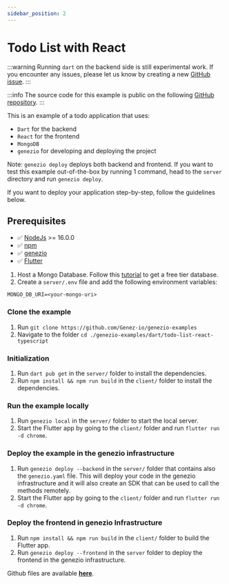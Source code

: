 ```yaml
---
sidebar_position: 2
---
```


# Todo List with React

:::warning
Running `dart` on the backend side is still experimental work. If you encounter any issues, please let us know by creating a new [GitHub issue](https://github.com/Genez-io/genezio/issues).
:::

:::info
The source code for this example is public on the following [GitHub repository](https://github.com/Genez-io/genezio-examples/tree/master/dart/todo-list-react-typescript).
:::

This is an example of a todo application that uses:

- `Dart` for the backend
- `React` for the frontend
- `MongoDB`
- `genezio` for developing and deploying the project

Note: `genezio deploy` deploys both backend and frontend.
If you want to test this example out-of-the-box by running 1 command, head to the `server` directory and run `genezio deploy`.

If you want to deploy your application step-by-step, follow the guidelines below.

## Prerequisites
- ✅ [NodeJs](https://nodejs.org) >= 16.0.0
- ✅ [npm](https://www.npmjs.com/)
- ✅ [genezio](https://genezio.com/)
- ✅ [Flutter](https://docs.flutter.dev/get-started/install)

1. Host a Mongo Database. Follow this [tutorial](https://genezio.com/docs/tutorials/connect-to-mongodb-atlas) to get a free tier database.
2. Create a `server/.env` file and add the following environment variables:
```env
MONGO_DB_URI=<your-mongo-uri>
```

### Clone the example

1. Run `git clone https://github.com/Genez-io/genezio-examples`
2. Navigate to the folder `cd ./genezio-examples/dart/todo-list-react-typescript`

### Initialization

1. Run `dart pub get` in the `server/` folder to install the dependencies.
2. Run `npm install && npm run build` in the `client/` folder to install the dependencies.

### Run the example locally

1. Run `genezio local` in the `server/` folder to start the local server.
2. Start the Flutter app by going to the `client/` folder and run `flutter run -d chrome`.

### Deploy the example in the genezio infrastructure

1. Run `genezio deploy --backend` in the `server/` folder that contains also the `genezio.yaml` file. This will deploy your code in the genezio infrastructure and it will also create an SDK that can be used to call the methods remotely.
2. Start the Flutter app by going to the `client/` folder and run `flutter run -d chrome`.

### Deploy the frontend in genezio Infrastructure

1. Run `npm install && npm run build` in the `client/` folder to build the Flutter app.
2. Run `genezio deploy --frontend` in the `server` folder to deploy the frontend in the genezio infrastructure.

Github files are available [**here**](https://github.com/Genez-io/genezio-examples/tree/master/dart/todo-list-react-typescript).
